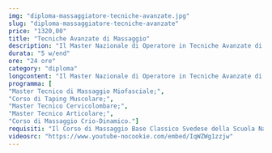 ```yaml
---
img: "diploma-massaggiatore-tecniche-avanzate.jpg"
slug: "diploma-massaggiatore-tecniche-avanzate"
price: "1320,00"
title: "Tecniche Avanzate di Massaggio"
description: "Il Master Nazionale di Operatore in Tecniche Avanzate di Massaggio è la soluzione per tutti coloro che desiderano acquisire competenze avanzate come massaggiatori. E’ rivolto a chi è specializzato nei seguenti corsi: corso di Massaggio Base Classico Svedese, corso di Massaggio Decontratturante e corso di Anatomia Palpatoria, frequentati con la Scuola di Massaggio Tao o con altre scuole di formazione.Questo Diploma concorre alla conversione del Diploma di Operatore in Massaggio Sportivo CSEN con il Diploma di Operatore in Massaggio Sportivo."
durata: "5 w/end"
ore: "24 ore"
category: "diploma"
longcontent: "Il Master Nazionale di Operatore in Tecniche Avanzate di Massaggio è la soluzione per tutti coloro che desiderano acquisire competenze avanzate come massaggiatori. E’ rivolto a chi è specializzato nei seguenti corsi: corso di Massaggio Base Classico Svedese, corso di Massaggio Decontratturante e corso di Anatomia Palpatoria, frequentati con la Scuola di Massaggio Tao o con altre scuole di formazione.Questo Diploma concorre alla conversione del Diploma di Operatore in Massaggio Sportivo CSEN con il Diploma di Operatore in Massaggio Sportivo."
programma: [
"Master Tecnico di Massaggio Miofasciale;",
"Corso di Taping Muscolare;",
"Master Tecnico Cervicolombare;",
"Master Tecnico Articolare;",
"Corso di Massaggio Crio-Dinamico."]
requisiti: "Il Corso di Massaggio Base Classico Svedese della Scuola Nazionale di Massaggio Tao® è il corso per eccellenza più completo tra tutti. Esso è aperto e rivolto a chiunque, quindi non è necessario avere un'esperienza di base precedente. Il Massaggio Base Classico Svedese è particolarmente consigliato a chi non ha esperienza nelle tecniche di massaggio occidentali quali Sfioramenti, Frizioni, Impastamenti, Vibrazioni e Percussioni in tutte le loro varianti."
videosrc: "https://www.youtube-nocookie.com/embed/IqWZWg1zzjw"
---
```

